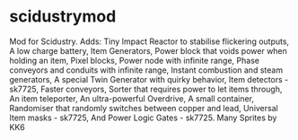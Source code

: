 # scidustrymod
Mod for Scidustry.
Adds:
    Tiny Impact Reactor to stabilise flickering outputs,
    A low charge battery,
    Item Generators,
    Power block that voids power when holding an item,
    Pixel blocks,
    Power node with infinite range,
    Phase conveyors and conduits with infinite range,
    Instant combustion and steam generators,
    A special Twin Generator with quirky behavior,
    Item detectors - sk7725,
    Faster conveyors,
    Sorter that requires power to let items through,
    An item teleporter,
    An ultra-powerful Overdrive,
    A small container,
    Randomiser that randomly switches between copper and lead,
    Universal Item masks - sk7725,
    And Power Logic Gates - sk7725.
    Many Sprites by KK6
